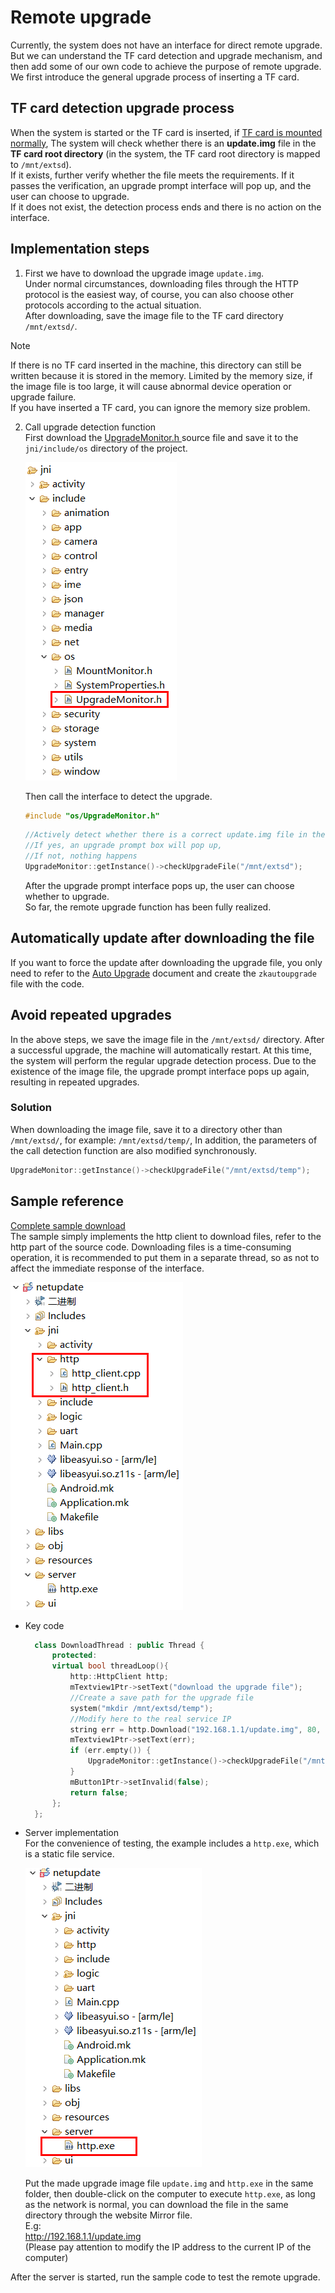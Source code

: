 # Remote upgrade
Currently, the system does not have an interface for direct remote upgrade.  
But we can understand the TF card detection and upgrade mechanism, and then add some of our own code to achieve the purpose of remote upgrade.  
We first introduce the general upgrade process of inserting a TF card.
## TF card detection upgrade process
When the system is started or the TF card is inserted, if [TF card is mounted normally](tf.md), The system will check whether there is an **update.img** file in the **TF card root directory** (in the system, the TF card root directory is mapped to `/mnt/extsd`).  
If it exists, further verify whether the file meets the requirements. If it passes the verification, an upgrade prompt interface will pop up, and the user can choose to upgrade.  
If it does not exist, the detection process ends and there is no action on the interface.    

## Implementation steps
1. First we have to download the upgrade image `update.img`.  
  Under normal circumstances, downloading files through the HTTP protocol is the easiest way, of course, you can also choose other protocols according to the actual situation.  
  After downloading, save the image file to the TF card directory `/mnt/extsd/`.   
  > [!Note]
  > If there is no TF card inserted in the machine, this directory can still be written because it is stored in the memory. Limited by the memory size, if the image file is too large, it will cause abnormal device operation or upgrade failure.  
   If you have inserted a TF card, you can ignore the memory size problem.
2. Call upgrade detection function   
   First download the [UpgradeMonitor.h ](https://docs.flythings.cn/src/UpgradeMonitor.h) source file and save it to the `jni/include/os` directory of the project.
   
   ![](assets/upgrade_monitor_header.png)
   
   Then call the interface to detect the upgrade.
   ```c++
   #include "os/UpgradeMonitor.h"
   ```
   ```c++
   //Actively detect whether there is a correct update.img file in the /mnt/extsd directory,
   //If yes, an upgrade prompt box will pop up,
   //If not, nothing happens
   UpgradeMonitor::getInstance()->checkUpgradeFile("/mnt/extsd");
   ```
   After the upgrade prompt interface pops up, the user can choose whether to upgrade.  
   So far, the remote upgrade function has been fully realized.

## Automatically update after downloading the file
If you want to force the update after downloading the upgrade file, you only need to refer to the [Auto Upgrade](autoupgrade.md) document and create the `zkautoupgrade` file with the code.

## Avoid repeated upgrades
In the above steps, we save the image file in the `/mnt/extsd/` directory. After a successful upgrade, the machine will automatically restart.
At this time, the system will perform the regular upgrade detection process. Due to the existence of the image file, the upgrade prompt interface pops up again, resulting in repeated upgrades.

### Solution
When downloading the image file, save it to a directory other than `/mnt/extsd/`, for example: `/mnt/extsd/temp/`,
In addition, the parameters of the call detection function are also modified synchronously.  
```c++
UpgradeMonitor::getInstance()->checkUpgradeFile("/mnt/extsd/temp");
```



## Sample reference
[Complete sample download](https://docs.flythings.cn/src/netupdate.zip)  
The sample simply implements the http client to download files, refer to the http part of the source code.
Downloading files is a time-consuming operation, it is recommended to put them in a separate thread, so as not to affect the immediate response of the interface.    

![](assets/remote_update1.png)  
* Key code
  ```c++ 
    class DownloadThread : public Thread {
        protected:
        virtual bool threadLoop(){
            http::HttpClient http;
            mTextview1Ptr->setText("download the upgrade file");
            //Create a save path for the upgrade file
            system("mkdir /mnt/extsd/temp");
            //Modify here to the real service IP
            string err = http.Download("192.168.1.1/update.img", 80, "/mnt/extsd/temp/update.img");
            mTextview1Ptr->setText(err);
            if (err.empty()) {
                UpgradeMonitor::getInstance()->checkUpgradeFile("/mnt/extsd/temp");
            }
            mButton1Ptr->setInvalid(false);
            return false;
        };
    };
  ```

* Server implementation  
  For the convenience of testing, the example includes a `http.exe`, which is a static file service.   
  
  ![](assets/remote_update2.png)  
  
  Put the made upgrade image file `update.img` and `http.exe` in the same folder, then double-click on the computer to execute `http.exe`, as long as the network is normal, you can download the file in the same directory through the website Mirror file.  
  E.g:  
  http://192.168.1.1/update.img    
  (Please pay attention to modify the IP address to the current IP of the computer)  

After the server is started, run the sample code to test the remote upgrade.
